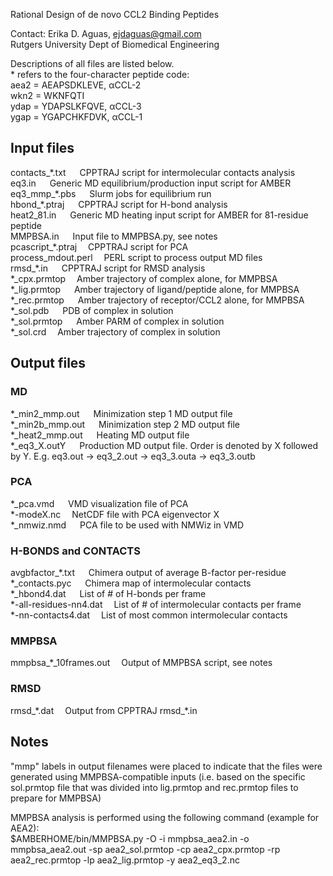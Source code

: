 
Rational Design of de novo CCL2 Binding Peptides<br>

Contact: Erika D. Aguas, ejdaguas@gmail.com<br>
Rutgers University Dept of Biomedical Engineering<br>

Descriptions of all files are listed below. <br>
\* refers to the four-character peptide code:<br>
aea2 = AEAPSDKLEVE, αCCL-2 <br>
wkn2 = WKNFQTI<br>
ydap = YDAPSLKFQVE, αCCL-3<br>
ygap = YGAPCHKFDVK, αCCL-1<br>

## Input files
contacts_\*.txt	&emsp;	CPPTRAJ script for intermolecular contacts analysis<br>
eq3.in 	&emsp; Generic MD equilibrium/production input script for AMBER<br>
eq3\_mmp\_\*.pbs 	&emsp; Slurm jobs for equilibrium run<br>
hbond_\*.ptraj	&emsp;	CPPTRAJ script for H-bond analysis<br>
heat2\_81.in 	&emsp; Generic MD heating input script for AMBER for 81-residue peptide<br>
MMPBSA.in	&emsp;	Input file to MMPBSA.py, see notes<br>
pcascript_\*.ptraj	&emsp;CPPTRAJ script for PCA<br>
process_mdout.perl	&emsp;PERL script to process output MD files<br>
rmsd_\*.in	&emsp;	CPPTRAJ script for RMSD analysis<br>
\*\_cpx.prmtop		&emsp;Amber trajectory of complex alone, for MMPBSA<br>
\*\_lig.prmtop	&emsp;	Amber trajectory of ligand/peptide alone, for MMPBSA<br>
\*\_rec.prmtop	&emsp;	Amber trajectory of receptor/CCL2 alone, for MMPBSA<br>
\*\_sol.pdb	&emsp;	PDB of complex in solution<br>
\*\_sol.prmtop	&emsp;	Amber PARM of complex in solution<br>
\*\_sol.crd&emsp;		Amber trajectory of complex in solution<br>

## Output files
### MD
\*\_min2\_mmp.out &emsp; Minimization step 1 MD output file <br>
\*\_min2b\_mmp.out &emsp; Minimization step 2 MD output file <br>
\*\_heat2\_mmp.out &emsp; Heating MD output file <br>
\*\_eq3_X.outY &emsp; Production MD output file. Order is denoted by X followed by Y. E.g. eq3.out -> eq3_2.out -> eq3_3.outa -> eq3_3.outb

### PCA
\*\_pca.vmd &emsp;	VMD visualization file of PCA <br>
\*-modeX.nc&emsp;	NetCDF file with PCA eigenvector X<br>
\*\_nmwiz.nmd &emsp;	PCA file to be used with NMWiz in VMD<br>

### H-BONDS and CONTACTS
avgbfactor\_\*.txt	&emsp;	Chimera output of average B-factor per-residue<br>
\*\_contacts.pyc	&emsp;	Chimera map of intermolecular contacts<br>
\*\_hbond4.dat	&emsp;	List of # of H-bonds per frame<br>
\*-all-residues-nn4.dat	&emsp;List of # of intermolecular contacts per frame<br>
\*-nn-contacts4.dat	&emsp;List of most common intermolecular contacts<br>

### MMPBSA
mmpbsa\_\*\_10frames.out&emsp;	Output of MMPBSA script, see notes<br>

### RMSD
rmsd\_\*.dat	&emsp;Output from CPPTRAJ rmsd\_\*.in<br>

## Notes
"mmp" labels in output filenames were placed to indicate that the files were generated using MMPBSA-compatible inputs (i.e. based on the specific sol.prmtop file that was divided into lig.prmtop and rec.prmtop files to prepare for MMPBSA) <br>

MMPBSA analysis is performed using the following command (example for AEA2):<br>
$AMBERHOME/bin/MMPBSA.py -O -i mmpbsa_aea2.in -o mmpbsa_aea2.out -sp aea2_sol.prmtop -cp aea2_cpx.prmtop -rp aea2_rec.prmtop -lp aea2_lig.prmtop -y aea2_eq3_2.nc
